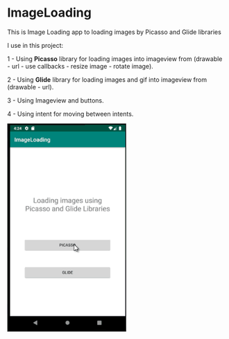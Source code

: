 # ImageLoading

This is Image Loading app to loading images by Picasso and Glide libraries

I use in this project:

1 - Using **Picasso** library for loading images into imageview from (drawable - url - use callbacks - resize image - rotate image).

2 - Using **Glide** library for loading images and gif into imageview from (drawable - url).

3 - Using Imageview and buttons.

4 - Using intent for moving between intents.

![demo](https://github.com/Ahmedmedhat187/ImageLoading/blob/master/ImageLoading%20demo.gif)

